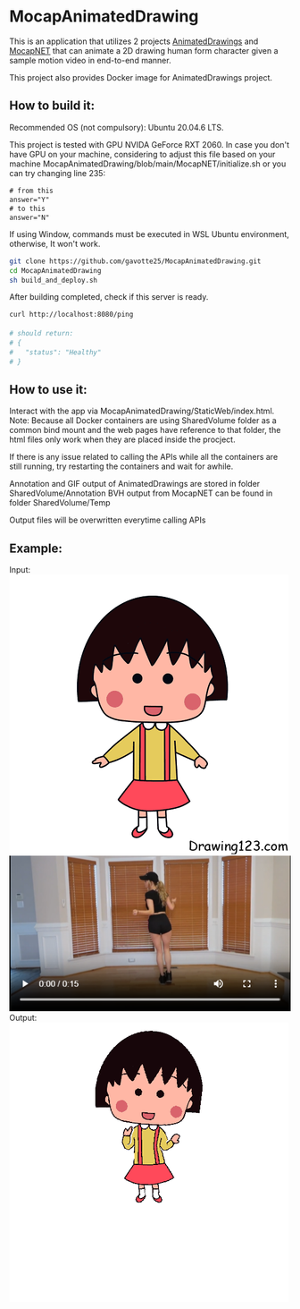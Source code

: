 # MocapAnimatedDrawing

This is an application that utilizes 2 projects <a href="https://github.com/facebookresearch/AnimatedDrawings">AnimatedDrawings</a> and <a href="https://github.com/FORTH-ModelBasedTracker/MocapNET">MocapNET</a> that can animate a 2D drawing human form character given a sample motion video in end-to-end manner.

This project also provides Docker image for AnimatedDrawings project.
## How to build it:
Recommended OS (not compulsory): Ubuntu 20.04.6 LTS.

This project is tested with GPU NVIDA GeForce RXT 2060. 
In case you don't have GPU on your machine, considering to adjust this file based on your machine MocapAnimatedDrawing/blob/main/MocapNET/initialize.sh or you can try changing line 235: 

````
# from this
answer="Y"
# to this
answer="N"
````

If using Window, commands must be executed in WSL Ubuntu environment, otherwise, It won't work.
````bash
git clone https://github.com/gavotte25/MocapAnimatedDrawing.git
cd MocapAnimatedDrawing
sh build_and_deploy.sh
````
After building completed, check if this server is ready. 
````bash
curl http://localhost:8080/ping

# should return:
# {
#   "status": "Healthy"
# }
````

## How to use it:

Interact with the app via MocapAnimatedDrawing/StaticWeb/index.html.
Note: Because all Docker containers are using SharedVolume folder as a common bind mount and the web pages have reference to that folder, the html files only work when they are placed inside the procject.

If there is any issue related to calling the APIs while all the containers are still running, try restarting the containers and wait for awhile.

Annotation and GIF output of AnimatedDrawings are stored in folder SharedVolume/Annotation
BVH output from MocapNET can be found in folder SharedVolume/Temp

Output files will be overwritten everytime calling APIs

## Example:
Input:
![Character Input](maruko.png)
[![Motion Input](video-thumbnail.png)](http://ammar.gr/mocapnet/shuffle.webm)
Output:
![Output](shuffle.gif)
